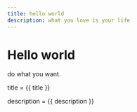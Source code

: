 ```yaml
---
title: hello world
description: what you love is your life
---
```


# Hello world

do what you want.

title = {{ title }}

description = {{ description }}
